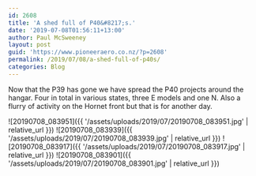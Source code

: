 ```yaml
---
id: 2608
title: 'A shed full of P40&#8217;s.'
date: '2019-07-08T01:56:11+13:00'
author: Paul McSweeney
layout: post
guid: 'https://www.pioneeraero.co.nz/?p=2608'
permalink: /2019/07/08/a-shed-full-of-p40s/
categories: Blog
---
```


Now that the P39 has gone we have spread the P40 projects around the hangar. Four in total in various states, three E models and one N. Also a flurry of activity on the Hornet front but that is for another day.

![20190708_083951]({{ '/assets/uploads/2019/07/20190708_083951.jpg' | relative_url }})
![20190708_083939]({{ '/assets/uploads/2019/07/20190708_083939.jpg' | relative_url }})
![20190708_083917]({{ '/assets/uploads/2019/07/20190708_083917.jpg' | relative_url }})
![20190708_083901]({{ '/assets/uploads/2019/07/20190708_083901.jpg' | relative_url }})
